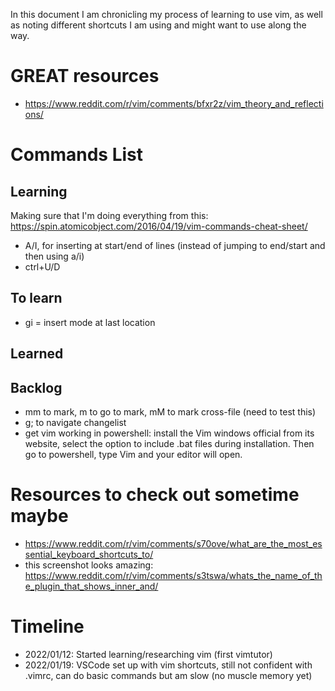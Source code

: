 In this document I am chronicling my process of learning to use vim, as well as noting different shortcuts I am using and might want to use along the way. 

# GREAT resources 
* https://www.reddit.com/r/vim/comments/bfxr2z/vim_theory_and_reflections/

# Commands List

## Learning

Making sure that I'm doing everything from this: https://spin.atomicobject.com/2016/04/19/vim-commands-cheat-sheet/

- A/I, for inserting at start/end of lines (instead of jumping to end/start and then using a/i)
- ctrl+U/D   

## To learn
* gi = insert mode at last location 

## Learned


## Backlog
* mm to mark, m to go to mark, mM to mark cross-file (need to test this)
* g; to navigate changelist
* get vim working in powershell:  install the Vim windows official from its website, select the option to include .bat files during installation. Then go to powershell, type Vim and your editor will open.

# Resources to check out sometime maybe
* https://www.reddit.com/r/vim/comments/s70ove/what_are_the_most_essential_keyboard_shortcuts_to/ 
* this screenshot looks amazing: https://www.reddit.com/r/vim/comments/s3tswa/whats_the_name_of_the_plugin_that_shows_inner_and/


# Timeline
* 2022/01/12: Started learning/researching vim (first vimtutor)
* 2022/01/19: VSCode set up with vim shortcuts, still not confident with .vimrc, can do basic commands but am slow (no muscle memory yet)


 

